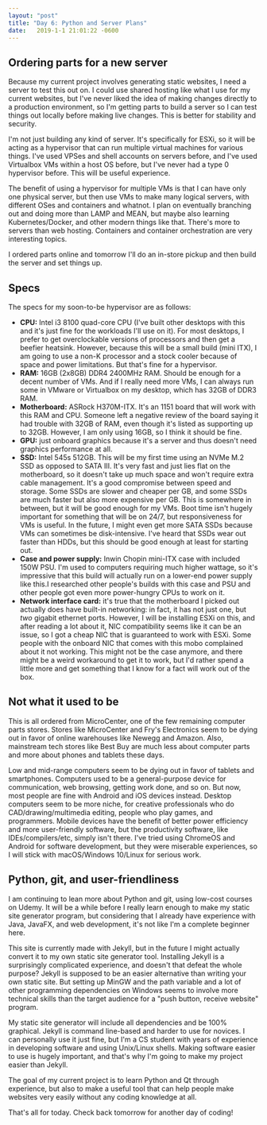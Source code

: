 ```yaml
---
layout: "post"
title: "Day 6: Python and Server Plans"
date:   2019-1-1 21:01:22 -0600
---
```


## Ordering parts for a new server

Because my current project involves generating static websites, I need a server to test this out on. I could use shared hosting like what I use for my current websites, but I've never liked the idea of making changes directly to a production environment, so I'm getting parts to build a server so I can test things out locally before making live changes. This is better for stability and security.

I'm not just building any kind of server. It's specifically for ESXi, so it will be acting as a hypervisor that can run multiple virtual machines for various things. I've used VPSes and shell accounts on servers before, and I've used Virtualbox VMs within a host OS before, but I've never had a type 0 hypervisor before. This will be useful experience.

The benefit of using a hypervisor for multiple VMs is that I can have only one physical server, but then use VMs to make many logical servers, with different OSes and containers and whatnot. I plan on eventually branching out and doing more than LAMP and MEAN, but maybe also learning Kubernetes/Docker, and other modern things like that. There's more to servers than web hosting. Containers and container orchestration are very interesting topics. 

I ordered parts online and tomorrow I'll do an in-store pickup and then build the server and set things up.

## Specs

The specs for my soon-to-be hypervisor are as follows:

- **CPU:** Intel i3 8100 quad-core CPU (I've built other desktops with this and it's just fine for the workloads I'll use on it). For most desktops, I prefer to get overclockable versions of processors and then get a beefier heatsink. However, because this will be a small build (mini ITX), I am going to use a non-K processor and a stock cooler because of space and power limitations. But that's fine for a hypervisor.
- **RAM:** 16GB (2x8GB) DDR4 2400MHz RAM. Should be enough for a decent number of VMs. And if I really need more VMs, I can always run some in VMware or Virtualbox on my desktop, which has 32GB of DDR3 RAM.
- **Motherboard:** ASRock H370M-ITX. It's an 1151 board that will work with this RAM and CPU. Someone left a negative review of the board saying it had trouble with 32GB of RAM, even though it's listed as supporting up to 32GB. However, I am only using 16GB, so I think it should be fine.
- **GPU:** just onboard graphics because it's a server and thus doesn't need graphics performance at all.
- **SSD:** Intel 545s 512GB. This will be my first time using an NVMe M.2 SSD as opposed to SATA III. It's very fast and just lies flat on the motherboard, so it doesn't take up much space and won't require extra cable management. It's a good compromise between speed and storage. Some SSDs are slower and cheaper per GB, and some SSDs are much faster but also more expensive per GB. This is somewhere in between, but it will be good enough for my VMs. Boot time isn't hugely important for something that will be on 24/7, but responsiveness for VMs is useful. In the future, I might even get more SATA SSDs because VMs can sometimes be disk-intensive. I've heard that SSDs wear out faster than HDDs, but this should be good enough at least for starting out.
- **Case and power supply:** Inwin Chopin mini-ITX case with included 150W PSU. I'm used to computers requiring much higher wattage, so it's impressive that this build will actually run on a lower-end power supply like this.I researched other people's builds with this case and PSU and other people got even more power-hungry CPUs to work on it.
- **Network interface card:** it's true that the motherboard I picked out actually does have built-in networking: in fact, it has not just one, but *two* gigabit ethernet ports. However, I will be installing ESXi on this, and after reading a lot about it, NIC compatibility seems like it can be an issue, so I got a cheap NIC that is guaranteed to work with ESXi. Some people with the onboard NIC that comes with this mobo complained about it not working. This might not be the case anymore, and there might be a weird workaround to get it to work, but I'd rather spend a little more and get something that I know for a fact will work out of the box.

## Not what it used to be

This is all ordered from MicroCenter, one of the few remaining computer parts stores. Stores like MicroCenter and Fry's Electronics seem to be dying out in favor of online warehouses like Newegg and Amazon. Also, mainstream tech stores like Best Buy are much less about computer parts and more about phones and tablets these days.

Low and mid-range computers seem to be dying out in favor of tablets and smartphones. Computers used to be a general-purpose device for communication, web browsing, getting work done, and so on. But now, most people are fine with Android and iOS devices instead. Desktop computers seem to be more niche, for creative professionals who do CAD/drawing/multimedia editing, people who play games, and programmers. Mobile devices have the benefit of better power efficiency and more user-friendly software, but the productivity software, like IDEs/compilers/etc, simply isn't there. I've tried using ChromeOS and Android for software development, but they were miserable experiences, so I will stick with macOS/Windows 10/Linux for serious work.

## Python, git, and user-friendliness

I am continuing to lean more about Python and git, using low-cost courses on Udemy. It will be a while before I really learn enough to make my static site generator program, but considering that I already have experience with Java, JavaFX, and web development, it's not like I'm a complete beginner here. 

This site is currently made with Jekyll, but in the future I might actually convert it to my own static site generator tool. Installing Jekyll is a surprisingly complicated experience, and doesn't that defeat the whole purpose? Jekyll is supposed to be an easier alternative than writing your own static site. But setting up MinGW and the path variable and a lot of other programming dependencies on Windows seems to involve more technical skills than the target audience for a "push button, receive website" program.

My static site generator will include all dependencies and be 100% graphical. Jekyll is command line-based and harder to use for novices. I can personally use it just fine, but I'm a CS student with years of experience in developing software and using Unix/Linux shells. Making software easier to use is hugely important, and that's why I'm going to make my project easier than Jekyll.

The goal of my current project is to learn Python and Qt through experience, but also to make a useful tool that can help people make websites very easily without any coding knowledge at all.

That's all for today. Check back tomorrow for another day of coding!